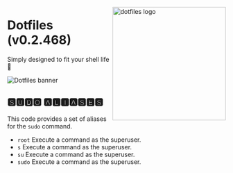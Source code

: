 <!-- markdownlint-disable MD033 MD041 MD043 -->

<img src="https://kura.pro/dotfiles/v2/images/logos/dotfiles.svg"
alt="dotfiles logo" width="261" align="right" />

<!-- markdownlint-enable MD033 MD041 -->

# Dotfiles (v0.2.468)

Simply designed to fit your shell life 🐚

![Dotfiles banner][banner]

## 🆂🆄🅳🅾 🅰🅻🅸🅰🆂🅴🆂

This code provides a set of aliases for the `sudo` command.

- `root` Execute a command as the superuser.
- `s` Execute a command as the superuser.
- `su` Execute a command as the superuser.
- `sudo` Execute a command as the superuser.

[banner]: https://kura.pro/dotfiles/v2/images/titles/title-dotfiles.svg
